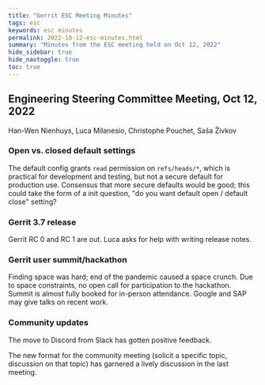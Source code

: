 ```yaml
---
title: "Gerrit ESC Meeting Minutes"
tags: esc
keywords: esc minutes
permalink: 2022-10-12-esc-minutes.html
summary: "Minutes from the ESC meeting held on Oct 12, 2022"
hide_sidebar: true
hide_navtoggle: true
toc: true
---
```



## Engineering Steering Committee Meeting, Oct 12, 2022

Han-Wen Nienhuys, Luca Milanesio, Christophe Pouchet, Saša Živkov

### Open vs. closed default settings

The default config grants `read` permission on `refs/heads/*`, which
is practical for development and testing, but not a secure default for
production use. Consensus that more secure defaults would be good;
this could take the form of a init question, "do you want default open
/ default close" setting?

### Gerrit 3.7 release

Gerrit RC 0 and RC 1 are out. Luca asks for help with writing release
notes.

### Gerrit user summit/hackathon

Finding space was hard; end of the pandemic caused a space crunch. Due
to space constraints, no open call for participation to the hackathon.
Summit is almost fully booked for in-person attendance. Google and SAP
may give talks on recent work.


### Community updates

The move to Discord from Slack has gotten positive feedback.

The new format for the community meeting (solicit a specific topic,
discussion on that topic) has garnered a lively discussion in the last
meeting.
